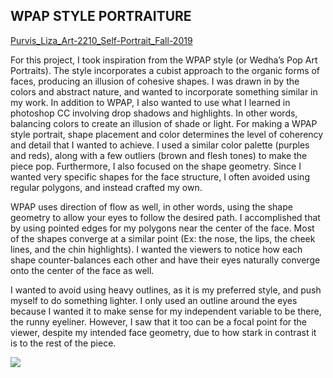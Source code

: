 ## **WPAP STYLE PORTRAITURE**

[Purvis_Liza_Art-2210_Self-Portrait_Fall-2019](https://creativecodingart2210fall2019section2.github.io/Purvis_Liza__ART2210_Fall2019/projects/Purvis_Liza_Self-Portrait_Fall2019)

For this project, I took inspiration from the WPAP style (or Wedha’s Pop Art Portraits). The style incorporates a cubist approach to the organic forms of faces, producing an illusion of cohesive shapes. I was drawn in by the colors and abstract nature, and wanted to incorporate something similar in my work.  In addition to WPAP, I also wanted to use what I learned in photoshop CC involving drop shadows and highlights. In other words, balancing colors to create an illusion of shade or light. For making a WPAP style portrait, shape placement and color determines the level of coherency and detail that I wanted to achieve. I used a similar color palette (purples and reds), along with a few outliers (brown and flesh tones) to make the piece pop. Furthermore, I also focused on the shape geometry. Since I wanted very specific shapes for the face structure, I often avoided using regular polygons, and instead crafted my own. 

WPAP uses direction of flow as well, in other words, using the shape geometry to allow your eyes to follow the desired path. I accomplished that by using pointed edges for my polygons near the center of the face. Most of the shapes converge at a similar point (Ex: the nose, the lips, the cheek lines, and the chin highlights). I wanted the viewers to notice how each shape counter-balances each other and have their eyes naturally converge onto the center of the face as well. 
 

I wanted to avoid using heavy outlines, as it is my preferred style, and push myself to do something lighter. I only used an outline around the eyes because I wanted it to make sense for  my independent variable to be there, the runny eyeliner. However, I saw that it too can be a focal point for the viewer, despite my intended face geometry, due to how stark in contrast it is to the rest of the piece. 

![](https://github.com/creativeCodingART2210Fall2019Section2/Purvis_Liza__ART2210_Fall2019/blob/master/projects/Purvis_Liza_ART2210_Self-Portrait_Fall2019/images/WPAP%202.jpg)
